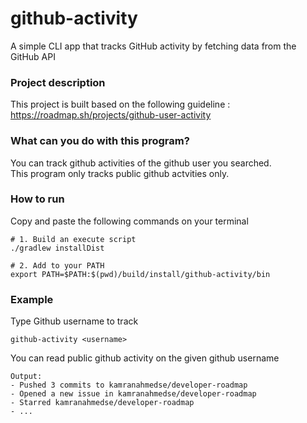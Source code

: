 # github-activity
A simple CLI app that tracks GitHub activity by fetching data from the GitHub API

### Project description
This project is built based on the following guideline : 
https://roadmap.sh/projects/github-user-activity

### What can you do with this program?
You can track github activities of the github user you searched.  
This program only tracks public github actvities only.

### How to run
Copy and paste the following commands on your terminal
```text
# 1. Build an execute script
./gradlew installDist

# 2. Add to your PATH
export PATH=$PATH:$(pwd)/build/install/github-activity/bin
```

### Example
Type Github username to track
```text
github-activity <username>
```
You can read public github activity on the given github username
```text
Output:
- Pushed 3 commits to kamranahmedse/developer-roadmap
- Opened a new issue in kamranahmedse/developer-roadmap
- Starred kamranahmedse/developer-roadmap
- ...
```